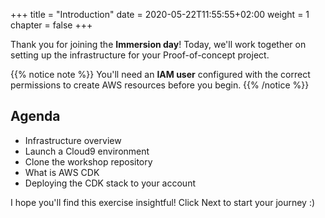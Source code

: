 +++
title = "Introduction"
date = 2020-05-22T11:55:55+02:00
weight = 1
chapter = false
+++

Thank you for joining the **Immersion day**! Today, we'll work together on setting up the infrastructure for your Proof-of-concept project.

{{% notice note %}}
You'll need an **IAM user** configured with the correct permissions to create AWS resources before you begin.
{{% /notice %}}

## Agenda
* Infrastructure overview
* Launch a Cloud9 environment
* Clone the workshop repository
* What is AWS CDK
* Deploying the CDK stack to your account

I hope you'll find this exercise insightful! Click Next to start your journey :)

